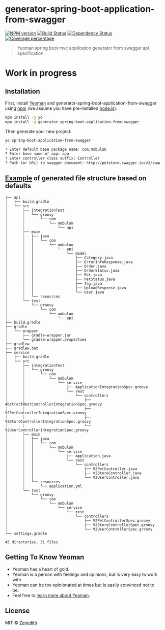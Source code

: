 # generator-spring-boot-application-from-swagger
[![NPM version][npm-image]][npm-url] [![Build Status][travis-image]][travis-url] [![Dependency Status][daviddm-image]][daviddm-url] [![Coverage percentage][coveralls-image]][coveralls-url]
> Yeoman spring boot mvc application generator from swagger api specification

# Work in progress

## Installation

First, install [Yeoman](http://yeoman.io) and generator-spring-boot-application-from-swagger using [npm](https://www.npmjs.com/) (we assume you have pre-installed [node.js](https://nodejs.org/)).

```bash
npm install -g yo
npm install -g generator-spring-boot-application-from-swagger
```

Then generate your new project:

```bash
yo spring-boot-application-from-swagger

? Enter default base package name: com.mobulum
? Enter base name of app: app
? Enter controller class suffix: Controller
? Path (or URL) to swagger document: http://petstore.swagger.io/v2/swagger.json
```

## [Example](https://github.com/mobulum/example-spring-boot-application-from-swagger) of generated file structure based on defaults

```
├── api
│   ├── build.gradle
│   └── src
│       ├── integrationTest
│       │   └── groovy
│       │       └── com
│       │           └── mobulum
│       │               └── api
│       ├── main
│       │   ├── java
│       │   │   └── com
│       │   │       └── mobulum
│       │   │           └── api
│       │   │               └── model
│       │   │                   ├── Category.java
│       │   │                   ├── ErrorInfoResponse.java
│       │   │                   ├── Order.java
│       │   │                   ├── OrderStatus.java
│       │   │                   ├── Pet.java
│       │   │                   ├── PetStatus.java
│       │   │                   ├── Tag.java
│       │   │                   ├── UploadResponse.java
│       │   │                   └── User.java
│       │   └── resources
│       └── test
│           └── groovy
│               └── com
│                   └── mobulum
│                       └── api
├── build.gradle
├── gradle
│   └── wrapper
│       ├── gradle-wrapper.jar
│       └── gradle-wrapper.properties
├── gradlew
├── gradlew.bat
├── service
│   ├── build.gradle
│   └── src
│       ├── integrationTest
│       │   └── groovy
│       │       └── com
│       │           └── mobulum
│       │               └── service
│       │                   ├── ApplicationIntegrationSpec.groovy
│       │                   └── rest
│       │                       └── controllers
│       │                           ├── AbstractRestControllerIntegrationSpec.groovy
│       │                           ├── V2PetControllerIntegrationSpec.groovy
│       │                           ├── V2StoreControllerIntegrationSpec.groovy
│       │                           └── V2UserControllerIntegrationSpec.groovy
│       ├── main
│       │   ├── java
│       │   │   └── com
│       │   │       └── mobulum
│       │   │           └── service
│       │   │               ├── Application.java
│       │   │               └── rest
│       │   │                   └── controllers
│       │   │                       ├── V2PetController.java
│       │   │                       ├── V2StoreController.java
│       │   │                       └── V2UserController.java
│       │   └── resources
│       │       └── application.yml
│       └── test
│           └── groovy
│               └── com
│                   └── mobulum
│                       └── service
│                           └── rest
│                               └── controllers
│                                   ├── V2PetControllerSpec.groovy
│                                   ├── V2StoreControllerSpec.groovy
│                                   └── V2UserControllerSpec.groovy
└── settings.gradle

45 directories, 31 files
```

## Getting To Know Yeoman

 * Yeoman has a heart of gold.
 * Yeoman is a person with feelings and opinions, but is very easy to work with.
 * Yeoman can be too opinionated at times but is easily convinced not to be.
 * Feel free to [learn more about Yeoman](http://yeoman.io/).

## License

MIT © [Zenedith](http://mobulum.com)


[npm-image]: https://badge.fury.io/js/generator-spring-boot-application-from-swagger.svg
[npm-url]: https://npmjs.org/package/generator-spring-boot-application-from-swagger
[travis-image]: https://travis-ci.org/mobulum/npm-yo-generator-spring-boot-application-from-swagger.svg?branch=master
[travis-url]: https://travis-ci.org/mobulum/npm-yo-generator-spring-boot-application-from-swagger
[daviddm-image]: https://david-dm.org/mobulum/npm-yo-generator-spring-boot-application-from-swagger.svg?theme=shields.io
[daviddm-url]: https://david-dm.org/mobulum/npm-yo-generator-spring-boot-application-from-swagger
[coveralls-image]: https://coveralls.io/repos/mobulum/npm-yo-generator-spring-boot-application-from-swagger/badge.svg
[coveralls-url]: https://coveralls.io/r/mobulum/npm-yo-generator-spring-boot-application-from-swagger

